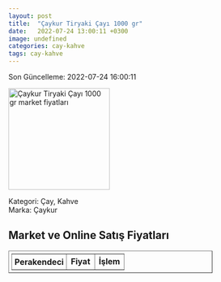 ```yaml
---
layout: post
title:  "Çaykur Tiryaki Çayı 1000 gr"
date:   2022-07-24 13:00:11 +0300
image: undefined
categories: cay-kahve
tags: cay-kahve
---
```


Son Güncelleme: 2022-07-24 16:00:11

<img src="undefined" width="200" alt="Çaykur Tiryaki Çayı 1000 gr market fiyatları" />

Kategori: Çay, Kahve
<br />
Marka: Çaykur

<h2>Market ve Online Satış Fiyatları</h2>

<table border="1" style="padding: 5px;width:80%;">
  <tr>
    <td style="padding: 5px;"><strong>Perakendeci</strong></td>
    <td><strong>Fiyat</strong></td>
    <td><strong>İşlem</strong></td>
  </tr>
  
</table>
